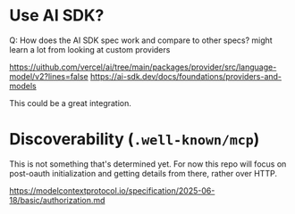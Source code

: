 # Use AI SDK?

Q: How does the AI SDK spec work and compare to other specs? might learn a lot from looking at custom providers

https://uithub.com/vercel/ai/tree/main/packages/provider/src/language-model/v2?lines=false
https://ai-sdk.dev/docs/foundations/providers-and-models

This could be a great integration.

# Discoverability (`.well-known/mcp`)

This is not something that's determined yet. For now this repo will focus on post-oauth initialization and getting details from there, rather over HTTP.

https://modelcontextprotocol.io/specification/2025-06-18/basic/authorization.md
